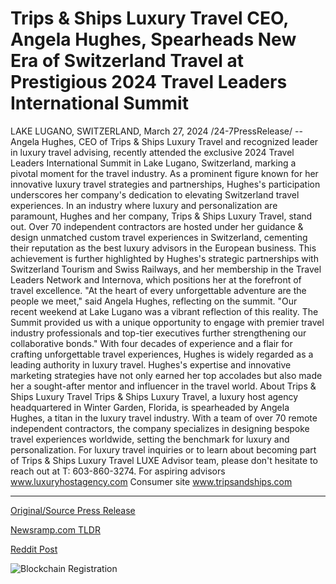 # Trips & Ships Luxury Travel CEO, Angela Hughes, Spearheads New Era of Switzerland Travel at Prestigious 2024 Travel Leaders International Summit

LAKE LUGANO, SWITZERLAND, March 27, 2024 /24-7PressRelease/ -- Angela Hughes, CEO of Trips & Ships Luxury Travel and recognized leader in luxury travel advising, recently attended the exclusive 2024 Travel Leaders International Summit in Lake Lugano, Switzerland, marking a pivotal moment for the travel industry. As a prominent figure known for her innovative luxury travel strategies and partnerships, Hughes's participation underscores her company's dedication to elevating Switzerland travel experiences.  In an industry where luxury and personalization are paramount, Hughes and her company, Trips & Ships Luxury Travel, stand out. Over 70 independent contractors are hosted under her guidance & design unmatched custom travel experiences in Switzerland, cementing their reputation as the best luxury advisors in the European business. This achievement is further highlighted by Hughes's strategic partnerships with Switzerland Tourism and Swiss Railways, and her membership in the Travel Leaders Network and Internova, which positions her at the forefront of travel excellence.  "At the heart of every unforgettable adventure are the people we meet," said Angela Hughes, reflecting on the summit. "Our recent weekend at Lake Lugano was a vibrant reflection of this reality. The Summit provided us with a unique opportunity to engage with premier travel industry professionals and top-tier executives further strengthening our collaborative bonds."  With four decades of experience and a flair for crafting unforgettable travel experiences, Hughes is widely regarded as a leading authority in luxury travel. Hughes's expertise and innovative marketing strategies have not only earned her top accolades but also made her a sought-after mentor and influencer in the travel world.  About Trips & Ships Luxury Travel Trips & Ships Luxury Travel, a luxury host agency headquartered in Winter Garden, Florida, is spearheaded by Angela Hughes, a titan in the luxury travel industry. With a team of over 70 remote independent contractors, the company specializes in designing bespoke travel experiences worldwide, setting the benchmark for luxury and personalization.   For luxury travel inquiries or to learn about becoming part of Trips & Ships Luxury Travel LUXE Advisor team, please don't hesitate to reach out at T: 603-860-3274.  For aspiring advisors www.luxuryhostagency.com Consumer site www.tripsandships.com 

---

[Original/Source Press Release](https://www.24-7pressrelease.com/press-release/509562/trips-ships-luxury-travel-ceo-angela-hughes-spearheads-new-era-of-switzerland-travel-at-prestigious-2024-travel-leaders-international-summit)
                    

[Newsramp.com TLDR](None) 



[Reddit Post](https://www.reddit.com/r/TravelAndLeisureNews/comments/1bovu4u/trips_ships_luxury_travel_ceo_angela_hughes/) 



![Blockchain Registration](https://cdn.newsramp.app/24-7PressRelease/qrcode/243/27/iconOpmk.webp)